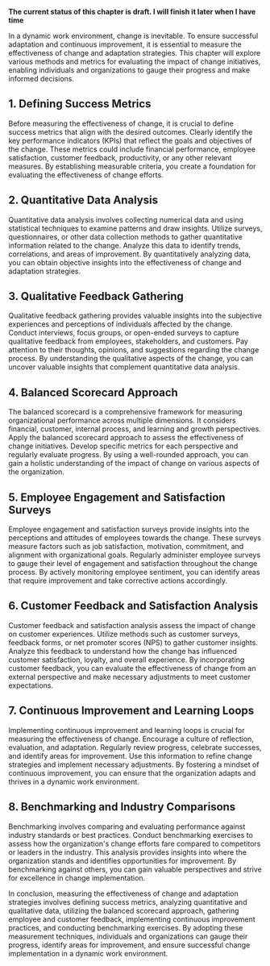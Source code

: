 **The current status of this chapter is draft. I will finish it later when I have time**

In a dynamic work environment, change is inevitable. To ensure successful adaptation and continuous improvement, it is essential to measure the effectiveness of change and adaptation strategies. This chapter will explore various methods and metrics for evaluating the impact of change initiatives, enabling individuals and organizations to gauge their progress and make informed decisions.

**1. Defining Success Metrics**
-------------------------------

Before measuring the effectiveness of change, it is crucial to define success metrics that align with the desired outcomes. Clearly identify the key performance indicators (KPIs) that reflect the goals and objectives of the change. These metrics could include financial performance, employee satisfaction, customer feedback, productivity, or any other relevant measures. By establishing measurable criteria, you create a foundation for evaluating the effectiveness of change efforts.

**2. Quantitative Data Analysis**
---------------------------------

Quantitative data analysis involves collecting numerical data and using statistical techniques to examine patterns and draw insights. Utilize surveys, questionnaires, or other data collection methods to gather quantitative information related to the change. Analyze this data to identify trends, correlations, and areas of improvement. By quantitatively analyzing data, you can obtain objective insights into the effectiveness of change and adaptation strategies.

**3. Qualitative Feedback Gathering**
-------------------------------------

Qualitative feedback gathering provides valuable insights into the subjective experiences and perceptions of individuals affected by the change. Conduct interviews, focus groups, or open-ended surveys to capture qualitative feedback from employees, stakeholders, and customers. Pay attention to their thoughts, opinions, and suggestions regarding the change process. By understanding the qualitative aspects of the change, you can uncover valuable insights that complement quantitative data analysis.

**4. Balanced Scorecard Approach**
----------------------------------

The balanced scorecard is a comprehensive framework for measuring organizational performance across multiple dimensions. It considers financial, customer, internal process, and learning and growth perspectives. Apply the balanced scorecard approach to assess the effectiveness of change initiatives. Develop specific metrics for each perspective and regularly evaluate progress. By using a well-rounded approach, you can gain a holistic understanding of the impact of change on various aspects of the organization.

**5. Employee Engagement and Satisfaction Surveys**
---------------------------------------------------

Employee engagement and satisfaction surveys provide insights into the perceptions and attitudes of employees towards the change. These surveys measure factors such as job satisfaction, motivation, commitment, and alignment with organizational goals. Regularly administer employee surveys to gauge their level of engagement and satisfaction throughout the change process. By actively monitoring employee sentiment, you can identify areas that require improvement and take corrective actions accordingly.

**6. Customer Feedback and Satisfaction Analysis**
--------------------------------------------------

Customer feedback and satisfaction analysis assess the impact of change on customer experiences. Utilize methods such as customer surveys, feedback forms, or net promoter scores (NPS) to gather customer insights. Analyze this feedback to understand how the change has influenced customer satisfaction, loyalty, and overall experience. By incorporating customer feedback, you can evaluate the effectiveness of change from an external perspective and make necessary adjustments to meet customer expectations.

**7. Continuous Improvement and Learning Loops**
------------------------------------------------

Implementing continuous improvement and learning loops is crucial for measuring the effectiveness of change. Encourage a culture of reflection, evaluation, and adaptation. Regularly review progress, celebrate successes, and identify areas for improvement. Use this information to refine change strategies and implement necessary adjustments. By fostering a mindset of continuous improvement, you can ensure that the organization adapts and thrives in a dynamic work environment.

**8. Benchmarking and Industry Comparisons**
--------------------------------------------

Benchmarking involves comparing and evaluating performance against industry standards or best practices. Conduct benchmarking exercises to assess how the organization's change efforts fare compared to competitors or leaders in the industry. This analysis provides insights into where the organization stands and identifies opportunities for improvement. By benchmarking against others, you can gain valuable perspectives and strive for excellence in change implementation.

In conclusion, measuring the effectiveness of change and adaptation strategies involves defining success metrics, analyzing quantitative and qualitative data, utilizing the balanced scorecard approach, gathering employee and customer feedback, implementing continuous improvement practices, and conducting benchmarking exercises. By adopting these measurement techniques, individuals and organizations can gauge their progress, identify areas for improvement, and ensure successful change implementation in a dynamic work environment.
